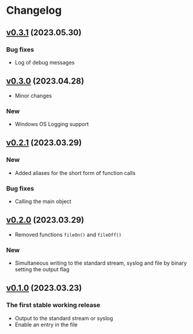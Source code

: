 # Changelog

## [v0.3.1](https://git.zhirov.kz/dlang/singlog/compare/v0.3.0...v0.3.1) (2023.05.30)

### Bug fixes

- Log of debug messages

## [v0.3.0](https://git.zhirov.kz/dlang/singlog/compare/v0.2.1...v0.3.0) (2023.04.28)

- Minor changes

### New

- Windows OS Logging support

## [v0.2.1](https://git.zhirov.kz/dlang/singlog/compare/v0.2.0...v0.2.1) (2023.03.29)

### New

- Added aliases for the short form of function calls

### Bug fixes

- Calling the main object

## [v0.2.0](https://git.zhirov.kz/dlang/singlog/compare/v0.1.0...v0.2.0) (2023.03.29)

- Removed functions `fileOn()` and `fileOff()`

### New

- Simultaneous writing to the standard stream, syslog and file by binary setting the output flag

## [v0.1.0](https://git.zhirov.kz/dlang/singlog/commits/df602a8d0083249068b480e4a92cf7932f2c582b) (2023.03.23)

### The first stable working release

- Output to the standard stream or syslog
- Enable an entry in the file
